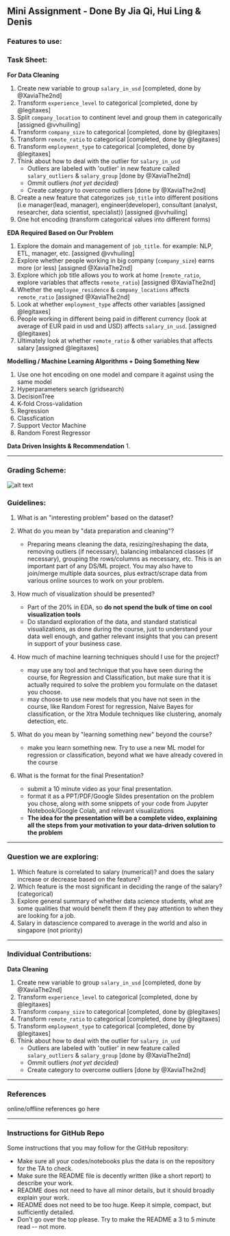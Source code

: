 ## Mini Assignment - Done By Jia Qi, Hui Ling & Denis

### Features to use:

   
### Task Sheet:
**For Data Cleaning**
1. Create new variable to group `salary_in_usd` [completed, done by @XaviaThe2nd]
2. Transform `experience_level` to categorical [completed, done by @legitaxes]
3. Split `company_location` to continent level and group them in categorically [assigned @vvhuiling]
4. Transform `company_size` to categorical [completed, done by @legitaxes]
5. Transform `remote_ratio` to categorical [completed, done by @legitaxes]
6. Transform `employment_type` to categorical [completed, done by @legitaxes]
7. Think about how to deal with the outlier for `salary_in_usd`
   - Outliers are labeled with 'outlier' in new feature called `salary_outliers` & `salary_group` [done by @XaviaThe2nd]
   - Ommit outliers *(not yet decided)*
   - Create category to overcome outliers [done by @XaviaThe2nd]
8. Create a new feature that categorizes `job_title` into different positions (i.e manager(lead, manager), engineer(developer), consultant (analyst, researcher, data scientist, specialist)) [assigned @vvhuiling]
9. One hot encoding (transform categorical values into different forms)

**EDA Required Based on Our Problem**
1. Explore the domain and management of `job_title`. for example: NLP, ETL, manager, etc. [assigned @vvhuiling]
2. Explore whether people working in big company (`company_size`) earns more (or less) [assigned @XaviaThe2nd]
3. Explore which job title allows you to work at home (`remote_ratio`, explore variables that affects `remote_ratio`) [assigned @XaviaThe2nd]
4. Whether the `employee_residence` & `company_locations` affects `remote_ratio` [assigned @XaviaThe2nd]
5. Look at whether `employment_type` affects other variables [assigned @legitaxes]
6. People working in different being paid in different currency (look at average of EUR paid in usd and USD) affects `salary_in_usd`. [assigned @legitaxes]
7. Ultimately look at whether `remote_ratio` & other variables that affects salary [assigned @legitaxes]



**Modelling / Machine Learning Algorithms + Doing Something New**
1. Use one hot encoding on one model and compare it against using the same model
2. Hyperparameters search (gridsearch)
3. DecisionTree 
4. K-fold Cross-validation
5. Regression
6. Classfication
7. Support Vector Machine
8. Random Forest Regressor 


**Data Driven Insights & Recommendation**
1. 


---
### Grading Scheme:
![alt text](https://cdn.discordapp.com/attachments/1065968545671958530/1083018055724052520/image.png "grading scheme of overall project")

### Guidelines:
1. What is an "interesting problem" based on the dataset?


2. What do you mean by "data preparation and cleaning"?
    - Preparing means cleaning the data, resizing/reshaping the data, removing outliers (if necessary), balancing imbalanced classes (if necessary), grouping the rows/columns as necessary, etc. This is an important part of any DS/ML project. You may also have to join/merge multiple data sources, plus extract/scrape data from various online sources to work on your problem.


3. How much of visualization should be presented?
    - Part of the 20% in EDA, so **do not spend the bulk of time on cool visualization tools**
    - Do standard exploration of the data, and standard statistical visualizations, as done during the course, just to understand your data well enough, and gather relevant insights that you can present in support of your business case.


4. How much of machine learning techniques should I use for the project?
    - may use any tool and technique that you have seen during the course, for Regression and Classification, but make sure that it is actually required to solve the problem you formulate on the dataset you choose.
    - may choose to use new models that you have not seen in the course, like Random Forest for regression, Naive Bayes for classification, or the Xtra Module techniques like clustering, anomaly detection, etc.

5. What do you mean by "learning something new" beyond the course?
    - make you learn something new. Try to use a new ML model for regression or classification, beyond what we have already covered in the course


6. What is the format for the final Presentation?
    - submit a 10 minute video as your final presentation.
    - format it as a PPT/PDF/Google Slides presentation on the problem you chose, along with some snippets of your code from Jupyter Notebook/Google Colab, and relevant visualizations
    - **The idea for the presentation will be a complete video, explaining all the steps from your motivation to your data-driven solution to the problem**

---
### Question we are exploring: 
1. Which feature is correlated to salary (numerical)? and does the salary increase or decrease based on the feature?
2. Which feature is the most significant in deciding the range of the salary? (categorical)
3. Explore general summary of whether data science students, what are some qualities that would benefit them if they pay attention to when they are looking for a job. 
4. Salary in datascience compared to average in the world and also in singapore (not priority)

---
### Individual Contributions:

**Data Cleaning**
1. Create new variable to group `salary_in_usd` [completed, done by @XaviaThe2nd]
2. Transform `experience_level` to categorical [completed, done by @legitaxes]
3. Transform `company_size` to categorical [completed, done by @legitaxes]
4. Transform `remote_ratio` to categorical [completed, done by @legitaxes]
5. Transform `employment_type` to categorical [completed, done by @legitaxes]
6. Think about how to deal with the outlier for `salary_in_usd`
   - Outliers are labeled with 'outlier' in new feature called `salary_outliers` & `salary_group` [done by @XaviaThe2nd]
   - Ommit outliers *(not yet decided)*
   - Create category to overcome outliers [done by @XaviaThe2nd]


---
### References
online/offline references go here

---

### Instructions for GitHub Repo
Some instructions that you may follow for the GitHub repository:
- Make sure all your codes/notebooks plus the data is on the repository for the TA to check.
- Make sure the README file is decently written (like a short report) to describe your work.
- README does not need to have all minor details, but it should broadly explain your work.
- README does not need to be too huge. Keep it simple, compact, but sufficiently detailed.
- Don't go over the top please. Try to make the README a 3 to 5 minute read -- not more.
